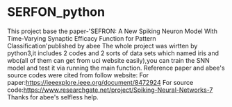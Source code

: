 # SERFON_python
This project base the paper-'SEFRON: A New Spiking Neuron Model With Time-Varying Synaptic Efficacy Function for Pattern Classification'published by abee
The whole project was wirtten by python3,it includes 2 codes and  2 sorts of data sets which named iris and wbc(all of them can get from uci website easily),you can train the SNN model and test it via running the main function.
Reference paper and abee's source codes were cited from follow website:
For paper:https://ieeexplore.ieee.org/document/8472924
For source code:https://www.researchgate.net/project/Spiking-Neural-Networks-7
Thanks for abee's selfless help.
